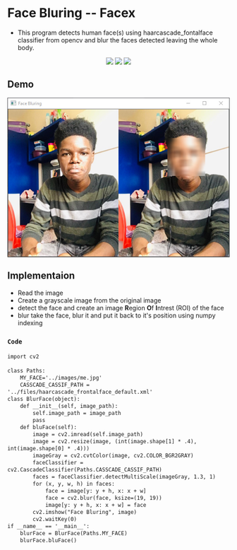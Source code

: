 # Face Bluring -- Facex
* This program detects human face(s) using haarcascade_fontalface classifier from opencv and blur the faces detected leaving the whole body.

<p align="center">
<img src="https://img.shields.io/static/v1?label=language&message=python&color=green"/>
<img src="https://img.shields.io/static/v1?label=package&message=opencv&color=yellow"/>
<img src="https://img.shields.io/static/v1?label=package&message=numpy&color=blueviolet"/>
</p>

## Demo
<img src="https://github.com/CrispenGari/Opencv-Python/blob/main/face-x/images/bandicam%202021-04-17%2021-57-14-173.jpg" alt="demo" align="center"/>

## Implementaion
* Read the image
* Create a grayscale image from the original image
* detect the face and create an image **R**egion **O**f **I**ntrest (ROI) of the face
* blur take the face, blur it and put it back to it's position using numpy indexing

### `Code` 
```
import cv2

class Paths:
    MY_FACE='../images/me.jpg'
    CASSCADE_CASSIF_PATH = '../files/haarcascade_frontalface_default.xml'
class BlurFace(object):
    def __init__(self, image_path):
        self.image_path = image_path
        pass
    def bluFace(self):
        image = cv2.imread(self.image_path)
        image = cv2.resize(image, (int(image.shape[1] * .4), int(image.shape[0] * .4)))
        imageGray = cv2.cvtColor(image, cv2.COLOR_BGR2GRAY)
        faceClassifier = cv2.CascadeClassifier(Paths.CASSCADE_CASSIF_PATH)
        faces = faceClassifier.detectMultiScale(imageGray, 1.3, 1)
        for (x, y, w, h) in faces:
            face = image[y: y + h, x: x + w]
            face = cv2.blur(face, ksize=(19, 19))
            image[y: y + h, x: x + w] = face
        cv2.imshow("Face Bluring", image)
        cv2.waitKey(0)
if __name__ == '__main__':
    blurFace = BlurFace(Paths.MY_FACE)
    blurFace.bluFace()
```
